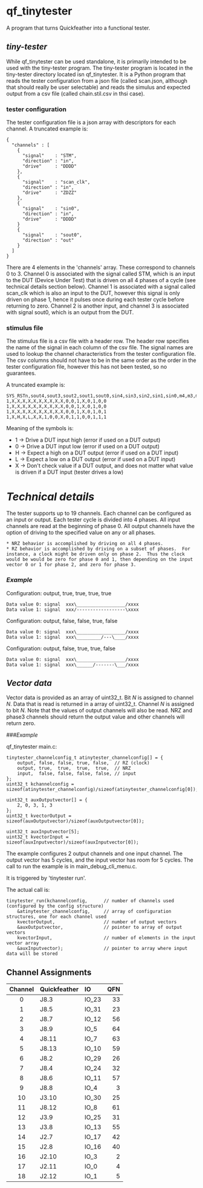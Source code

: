 # qf_tinytester

A program that turns Quickfeather into a functional tester.

## *tiny-tester*
While  qf_tinytester can be used standalone, it is primarily intended to be used with the tiny-tester program.
The tiny-tester program is located in the tiny-tester directory located isn qf_tinytester.  It is a Python program
that reads the tester configuration from a json file (called scan.json, although that should really be user selectable) and reads the simulus and expected
output from a csv file (called chain.stil.csv in thsi case).

### tester configuration

The tester configuration file is a json array with descriptors for each channel.  A truncated example is:

    {
      "channels" : [
        {
          "signal"    : "STM",
          "direction" : "in",
          "drive"     : "DDDD"
        },
        {
          "signal"    : "scan_clk",
          "direction" : "in",
          "drive"     : "ZDZZ"
        },
        {
          "signal"    : "sin0",
          "direction" : "in",
          "drive"     : "DDDD"
        }
        {
          "signal"    : "sout0",
          "direction" : "out"
        }
      ]
    }

There are 4 elements in the 'channels' array.  These correspond to channels 0 to 3.  Channel 0 is associated with the signal called STM, which is an input to the DUT
(Device Under Test) that is driven on all 4 phases of a cycle (see technical details section below).
Channel 1 is associated with a signal called scan_clk which is also an input to the DUT, however this signal is only driven on phase 1, hence it pulses once during each
tester cycle before returning to zero.  Channel 2 is another input, and channel 3 is associated with signal sout0, which is an output from the DUT.

### stimulus file

The stimulus file is a csv file with a header row.  The header row specifies the name of the signal in each column of the csv file.  The signal names are used to lookup the
channel characteristics from the tester configuration file.  The csv columns should not have to be in the same order as the order in the tester configuration file,
however this has not been tested, so no guarantees.

A truncated example is:

    SYS_RSTn,sout4,sout3,sout2,sout1,sout0,sin4,sin3,sin2,sin1,sin0,m4,m3,m2,m1,m0,mlatch,scan_clk,STM
    1,X,X,X,X,X,X,X,X,X,X,0,0,1,X,0,1,0,0
    1,X,X,X,X,X,X,X,X,X,X,0,0,1,X,0,1,0,0
    1,X,X,X,X,X,X,X,X,X,X,0,0,1,X,0,1,0,1
    1,X,H,X,L,X,X,1,0,0,X,0,1,1,0,0,1,1,1
    
Meaning of the symbols is:
- 1 -> Drive a DUT input high (error if used on a DUT output)
- 0 -> Drive a DUT input low (error if used on a DUT output)
- H -> Expect a high on a DUT output (error if used on a DUT input)
- L -> Expect a low on a DUT output (error if used on a DUT input)
- X -> Don't check value if a DUT output, and does not matter what value is driven if a DUT input (tester drives a low)

# *Technical details*

The tester supports up to 19 channels.  Each channel can be configured as an input or output.
Each tester cycle is divided into 4 phases.  All input channels are read at the beginning of phase 0.
All output channels have the option of driving to the specified value on any or all phases.

    * NRZ behavior is accomplished by driving on all 4 phases.  
    * RZ behavior is accomplished by driving on a subset of phases.  For instance, a clock might be driven only on phase 2.  Thus the clock would be would be zero for phase 0 and 1, then depending on the input vector 0 or 1 for phase 2, and zero for phase 3.

### *Example*


Configuration: output, true, true, true, true

    Data value 0: signal  xxx\__________________/xxxx
    Data value 1: signal  xxx/------------------\xxxx

Configuration: output, false, false, true, false

    Data value 0: signal  xxx\__________________/xxxx
    Data value 1: signal  xxx\_________/---\____/xxxx

Configuration: output, false, true, true, false

    Data value 0: signal  xxx\__________________/xxxx
    Data value 1: signal  xxx\______/-------\___/xxxx

## *Vector data*

Vector data is provided as an array of uint32_t.  Bit *N* is assigned to channel *N*.
Data that is read is returned in a array of uint32_t.  Channel *N* is assigned to bit *N*.
Note that the values of output channels will also be read.  NRZ and phase3 channels should return
the output value and other channels will return zero.

###*Example*

qf_tinytester main.c:

    tinytester_channelconfig_t atinytester_channelconfig[] = {
        output, false, false, true, false,  // RZ (clock)
        output, true,  true,  true,  true,  // NRZ
        input,  false, false, false, false, // input
    };
    uint32_t kchannelconfig = sizeof(atinytester_channelconfig)/sizeof(atinytester_channelconfig[0]);

    uint32_t auxOutputvector[] = {
        2, 0, 3, 1, 3
    };
    uint32_t kvectorOutput = sizeof(auxOutputvector)/sizeof(auxOutputvector[0]);

    uint32_t auxInputvector[5];
    uint32_t kvectorInput = sizeof(auxInputvector)/sizeof(auxInputvector[0]);

The example configures 2 output channels and one input channel. The output vector has 5 cycles, and the input vector has room for 5 cycles.
The call to run the example is in main_debug_cli_menu.c.

It is triggered by 'tinytester run'.

The actual call is:

    tinytester_run(kchannelconfig,      // number of channels used (configured by the config structure) 
        &atinytester_channelconfig,     // array of configuration structures, one for each channel used
        kvectorOutput,                  // number of output vectors 
        &auxOutputvector,               // pointer to array of output vectors 
        kvectorInput,                   // number of elements in the input vector array
        &auxInputvector);               // pointer to array where input data will be stored

## Channel Assignments


| Channel | Quickfeather | IO    | QFN   |
| :-----: | :----------  | :---  |  ---: |
| 0       | J8.3         | IO_23 | 33    |
| 1       | J8.5         | IO_31 | 23    |
| 2       | J8.7         | IO_12 | 56    |
| 3       | J8.9         | IO_5  | 64    |
| 4       | J8.11        | IO_7  | 63    |
| 5       | J8.13        | IO_10 | 59    |
| 6       | J8.2         | IO_29 | 26    |
| 7       | J8.4         | IO_24 | 32    |
| 8       | J8.6         | IO_11 | 57    |
| 9       | J8.8         | IO_4  | 3     |
| 10      | J3.10        | IO_30 | 25    |
| 11      | J8.12        | IO_8  | 61    |
| 12      | J3.9         | IO_25 | 31    |
| 13      | J3.8         | IO_13 | 55    |
| 14      | J2.7         | IO_17 | 42    |
| 15      | J2.8         | IO_16 | 40    |
| 16      | J2.10        | IO_3  | 2     |
| 17      | J2.11        | IO_0  | 4     |
| 18      | J2.12        | IO_1  | 5     |